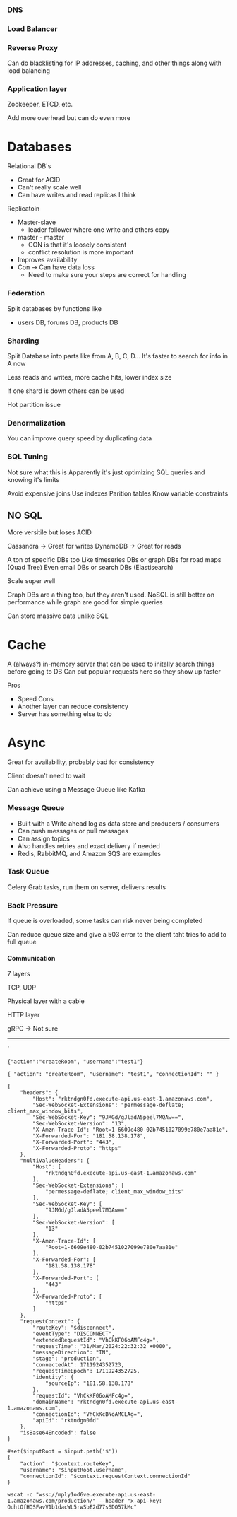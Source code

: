 ### DNS

### Load Balancer

### Reverse Proxy
Can do blacklisting for IP addresses, caching, and other things along with load balancing

### Application layer
Zookeeper, ETCD, etc.

Add more overhead but can do even more

# Databases

Relational DB's
* Great for ACID
* Can't really scale well 
* Can have writes and read replicas I think

Replicatoin
* Master-slave
	* leader follower where one write and others copy
* master - master
	* CON is that it's loosely consistent
	* conflict resolution is more important
* Improves availability
* Con -> Can have data loss
	* Need to make sure your steps are correct for handling

### Federation
Split databases by functions like
* users DB, forums DB, products DB

### Sharding
Split Database into parts like from A, B, C, D...
It's faster to search for info in A now

Less reads and writes, more cache hits, lower index size

If one shard is down others can be used

Hot partition issue

### Denormalization
You can improve query speed by duplicating data

### SQL Tuning
Not sure what this is
Apparently it's just optimizing SQL queries and knowing it's limits

Avoid expensive joins
Use indexes
Parition tables
Know variable constraints



## NO SQL

More versitile but loses ACID

Cassandra -> Great for writes
DynamoDB -> Great for reads

A ton of specific DBs too
Like timeseries DBs or graph DBs for road maps (Quad Tree)
Even email DBs or search DBs (Elastisearch)

Scale super well

Graph DBs are a thing too, but they aren't used. NoSQL is still better on performance while graph are good for simple queries

Can store massive data unlike SQL

# Cache

A (always?) in-memory server that can be used to initally search things before going to DB
Can put popular requests here so they show up faster

Pros
* Speed
Cons
* Another layer can reduce consistency
* Server has something else to do

# Async

Great for availability, probably bad for consistency

Client doesn't need to wait

Can achieve using a Message Queue like Kafka

### Message Queue
* Built with a Write ahead log as data store and producers / consumers
* Can push messages or pull messages
* Can assign topics
* Also handles retries and exact delivery if needed
* Redis, RabbitMQ, and Amazon SQS are examples
### Task Queue
Celery
Grab tasks, run them on server, delivers results

### Back Pressure

If queue is overloaded, some tasks can risk never being completed

Can reduce queue size and give a 503 error to the client taht tries to add to full queue

#### Communication

7 layers

TCP, UDP

Physical layer with a cable

HTTP layer

gRPC -> Not sure





---
`

```
{"action":"createRoom", "username":"test1"}
```


```
{ "action": "createRoom", "username": "test1", "connectionId": "" }
```


```
{
    "headers": {
        "Host": "rktndgn0fd.execute-api.us-east-1.amazonaws.com",
        "Sec-WebSocket-Extensions": "permessage-deflate; client_max_window_bits",
        "Sec-WebSocket-Key": "9JMGd/gJladA5peel7MQAw==",
        "Sec-WebSocket-Version": "13",
        "X-Amzn-Trace-Id": "Root=1-6609e480-02b7451027099e780e7aa81e",
        "X-Forwarded-For": "181.58.138.178",
        "X-Forwarded-Port": "443",
        "X-Forwarded-Proto": "https"
    },
    "multiValueHeaders": {
        "Host": [
            "rktndgn0fd.execute-api.us-east-1.amazonaws.com"
        ],
        "Sec-WebSocket-Extensions": [
            "permessage-deflate; client_max_window_bits"
        ],
        "Sec-WebSocket-Key": [
            "9JMGd/gJladA5peel7MQAw=="
        ],
        "Sec-WebSocket-Version": [
            "13"
        ],
        "X-Amzn-Trace-Id": [
            "Root=1-6609e480-02b7451027099e780e7aa81e"
        ],
        "X-Forwarded-For": [
            "181.58.138.178"
        ],
        "X-Forwarded-Port": [
            "443"
        ],
        "X-Forwarded-Proto": [
            "https"
        ]
    },
    "requestContext": {
        "routeKey": "$disconnect",
        "eventType": "DISCONNECT",
        "extendedRequestId": "VhCkKF06oAMFc4g=",
        "requestTime": "31/Mar/2024:22:32:32 +0000",
        "messageDirection": "IN",
        "stage": "production",
        "connectedAt": 1711924352723,
        "requestTimeEpoch": 1711924352725,
        "identity": {
            "sourceIp": "181.58.138.178"
        },
        "requestId": "VhCkKF06oAMFc4g=",
        "domainName": "rktndgn0fd.execute-api.us-east-1.amazonaws.com",
        "connectionId": "VhCkKcBNoAMCLAg=",
        "apiId": "rktndgn0fd"
    },
    "isBase64Encoded": false
}

```


```
#set($inputRoot = $input.path('$'))
{
    "action": "$context.routeKey",
    "username": "$inputRoot.username",
    "connectionId": "$context.requestContext.connectionId"
}
```






```
wscat -c "wss://mply1od6ve.execute-api.us-east-1.amazonaws.com/production/" --header "x-api-key: OuhtOfHQSFavV1b1dacWL5rwSbE2d77s6DO57kMc"

```

